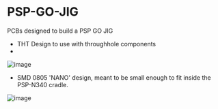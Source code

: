 # PSP-GO-JIG
PCBs designed to build a PSP GO JIG


* THT Design to use with throughhole components
* 

![image](https://github.com/mathieulh/PSP-GO-JIG/assets/203427/f0342286-9026-46ab-beef-defe1d345f1a)


* SMD 0805 'NANO' design, meant to be small enough to fit inside the PSP-N340 cradle.

![image](https://github.com/mathieulh/PSP-GO-JIG/assets/203427/f0738b66-f758-448d-aac5-3e23297d8464)


